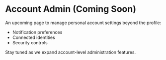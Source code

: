 # Account Admin (Coming Soon)

An upcoming page to manage personal account settings beyond the profile:
- Notification preferences
- Connected identities
- Security controls

Stay tuned as we expand account-level administration features.
